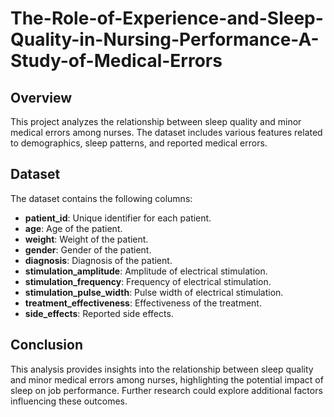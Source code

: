 # The-Role-of-Experience-and-Sleep-Quality-in-Nursing-Performance-A-Study-of-Medical-Errors

## Overview
This project analyzes the relationship between sleep quality and minor medical errors among nurses. The dataset includes various features related to demographics, sleep patterns, and reported medical errors.

## Dataset

The dataset contains the following columns:
- **patient_id**: Unique identifier for each patient.
- **age**: Age of the patient.
- **weight**: Weight of the patient.
- **gender**: Gender of the patient.
- **diagnosis**: Diagnosis of the patient.
- **stimulation_amplitude**: Amplitude of electrical stimulation.
- **stimulation_frequency**: Frequency of electrical stimulation.
- **stimulation_pulse_width**: Pulse width of electrical stimulation.
- **treatment_effectiveness**: Effectiveness of the treatment.
- **side_effects**: Reported side effects.

## Conclusion
This analysis provides insights into the relationship between sleep quality and minor medical errors among nurses, highlighting the potential impact of sleep on job performance. Further research could explore additional factors influencing these outcomes.
